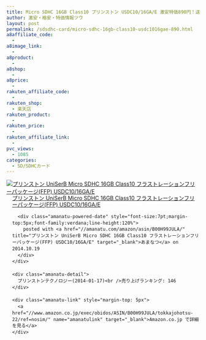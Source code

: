 ```yaml
---
title: Micro SDHC 16GB Class10 プリンストン USDC10/16GA/E 激安特価890円！送料無料！
author: 激安・格安・特価情報ツウ
layout: post
permalink: /sdsdhc-card/micro-sdhc-16gb-class10-usdc1016gae-890.html
a8affiliate_code:
  -
a8image_link:
  -
a8product:
  -
a8shop:
  -
a8price:
  -
rakuten_affiliate_code:
  -
rakuten_shop:
  - 楽天店
rakuten_product:
  -
rakuten_price:
  -
rakuten_affiliate_link:
  -
pvc_views:
  - 1085
categories:
  - SD/SDHCカード
---
```

<div class="amanatu-box" style="margin-bottom:0px;">
  <div class="amanatu-image" style="float:left;">
    <a href="//www.amazon.co.jp/exec/obidos/ASIN/B00H99JULA/tokkajohotsu-22/ref=nosim/" name="amanatulink" target="_blank"><img src="//i0.wp.com/ecx.images-amazon.com/images/I/411x0xsKcLL._SL160_.jpg?w=546" alt="プリンストン UniSerB Micro SDHC 16GB Class10 フラストレーションフリーパッケージ(FFP) USDC10/16GA/E" style="border: none;" data-recalc-dims="1" /></a>
  </div>

  <div class="amanatu-info" style="float:left;margin-left:15px;line-height:120%">
    <div class="amanatu-name" style="margin-bottom:10px;line-height:120%">
      <a href="//www.amazon.co.jp/exec/obidos/ASIN/B00H99JULA/tokkajohotsu-22/ref=nosim/" name="amanatulink" target="_blank">プリンストン UniSerB Micro SDHC 16GB Class10 フラストレーションフリーパッケージ(FFP) USDC10/16GA/E</a>

      <div class="amanatu-powered-date" style="font-size:7pt;margin-top:5px;font-family:verdana;line-height:120%">
        posted with <a href="//amanatu.com/amazon/asin/B00H99JULA/" title="プリンストン UniSerB Micro SDHC 16GB Class10 フラストレーションフリーパッケージ(FFP) USDC10/16GA/E" target="_blank">あまなつ</a> on 2014.10.19
      </div>
    </div>

    <div class="amanatu-detail">
      プリンストンテクノロジー(2014-01-17)<br />売り上げランキング: 146
    </div>

    <div class="amanatu-link" style="margin-top: 5px">
      <a href="//www.amazon.co.jp/exec/obidos/ASIN/B00H99JULA/tokkajohotsu-22/ref=nosim/" name="amanatulink" target="_blank">Amazon.co.jp で詳細を見る</a>
    </div>
  </div>

  <div class="amanatu-footer" style="clear: left">
  </div>
</div>